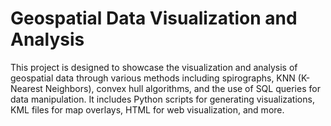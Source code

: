# Geospatial Data Visualization and Analysis

This project is designed to showcase the visualization and analysis of geospatial data through various methods including spirographs, KNN (K-Nearest Neighbors), convex hull algorithms, and the use of SQL queries for data manipulation. It includes Python scripts for generating visualizations, KML files for map overlays, HTML for web visualization, and more.
